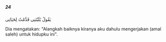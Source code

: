 ##### 24

<span class="ayah">يَقُولُ يَٰلَيْتَنِى قَدَّمْتُ لِحَيَاتِى</span>

<span class="ayah_translation">Dia mengatakan: "Alangkah baiknya kiranya aku dahulu mengerjakan (amal saleh) untuk hidupku ini".</span>
